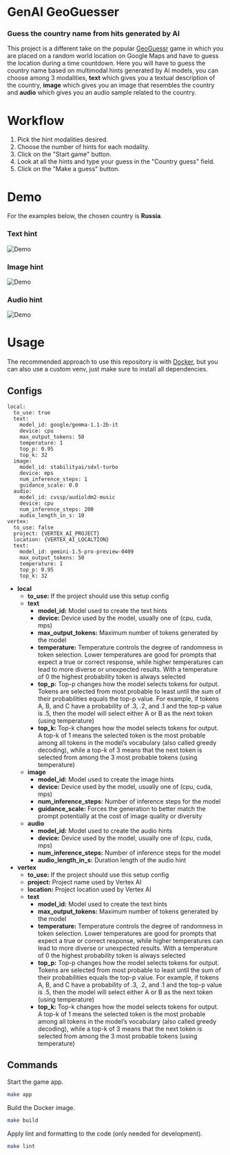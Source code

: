 # GenAI GeoGuesser

### Guess the country name from hits generated by AI

This project is a different take on the popular [GeoGuessr](https://www.geoguessr.com) game in which you are placed on a random world location on Google Maps and have to guess the location during a time countdown. Here you will have to guess the country name based on multimodal hints generated by AI models, you can choose among 3 modalities, **text** which gives you a textual description of the country, **image** which gives you an image that resembles the country and **audio** which gives you an audio sample related to the country.

# Workflow
1. Pick the hint modalities desired.
2. Choose the number of hints for each modality.
3. Click on the "Start game" button.
4. Look at all the hints and type your guess in the "Country guess" field.
5. Click on the "Make a guess" button.

# Demo

For the examples below, the chosen country is **Russia**.

### Text hint
![Demo](./assets/text_hint.png)

### Image hint
![Demo](./assets/image_hint.jpeg)

### Audio hint
![Demo](./assets/audio_hint.png)

# Usage
The recommended approach to use this repository is with [Docker](https://docs.docker.com/), but you can also use a custom venv, just make sure to install all dependencies.

## Configs
```
local:
  to_use: true
  text:
    model_id: google/gemma-1.1-2b-it
    device: cpu
    max_output_tokens: 50
    temperature: 1
    top_p: 0.95
    top_k: 32
  image:
    model_id: stabilityai/sdxl-turbo
    device: mps
    num_inference_steps: 1
    guidance_scale: 0.0
  audio:
    model_id: cvssp/audioldm2-music
    device: cpu
    num_inference_steps: 200
    audio_length_in_s: 10
vertex:
  to_use: false
  project: {VERTEX_AI_PROJECT}
  location: {VERTEX_AI_LOCALTION}
  text:
    model_id: gemini-1.5-pro-preview-0409
    max_output_tokens: 50
    temperature: 1
    top_p: 0.95
    top_k: 32
```

- **local**
  - **to_use:** If the project should use this setup config
  - **text**
    - **model_id:** Model used to create the text hints
    - **device:** Device used by the model, usually one of (cpu, cuda, mps)
    - **max_output_tokens:** Maximum number of tokens generated by the model
    - **temperature:** Temperature controls the degree of randomness in token selection. Lower temperatures are good for prompts that expect a true or correct response, while higher temperatures can lead to more diverse or unexpected results. With a temperature of 0 the highest probability token is always selected
    - **top_p:** Top-p changes how the model selects tokens for output. Tokens are selected from most probable to least until the sum of their probabilities equals the top-p value. For example, if tokens A, B, and C have a probability of .3, .2, and .1 and the top-p value is .5, then the model will select either A or B as the next token (using temperature)
    - **top_k:** Top-k changes how the model selects tokens for output. A top-k of 1 means the selected token is the most probable among all tokens in the model’s vocabulary (also called greedy decoding), while a top-k of 3 means that the next token is selected from among the 3 most probable tokens (using temperature)
  - **image**
    - **model_id:** Model used to create the image hints
    - **device:** Device used by the model, usually one of (cpu, cuda, mps)
    - **num_inference_steps:** Number of inference steps for the model
    - **guidance_scale:** Forces the generation to better match the prompt potentially at the cost of image quality or diversity
  - **audio**
    - **model_id:** Model used to create the audio hints
    - **device:** Device used by the model, usually one of (cpu, cuda, mps)
    - **num_inference_steps:** Number of inference steps for the model
    - **audio_length_in_s:** Duration length of the audio hint
- **vertex**
  - **to_use:** If the project should use this setup config
  - **project:** Project name used by Vertex AI
  - **location:** Project location used by Vertex AI
  - **text**
    - **model_id:** Model used to create the text hints
    - **max_output_tokens:** Maximum number of tokens generated by the model
    - **temperature:** Temperature controls the degree of randomness in token selection. Lower temperatures are good for prompts that expect a true or correct response, while higher temperatures can lead to more diverse or unexpected results. With a temperature of 0 the highest probability token is always selected
    - **top_p:** Top-p changes how the model selects tokens for output. Tokens are selected from most probable to least until the sum of their probabilities equals the top-p value. For example, if tokens A, B, and C have a probability of .3, .2, and .1 and the top-p value is .5, then the model will select either A or B as the next token (using temperature)
    - **top_k:** Top-k changes how the model selects tokens for output. A top-k of 1 means the selected token is the most probable among all tokens in the model’s vocabulary (also called greedy decoding), while a top-k of 3 means that the next token is selected from among the 3 most probable tokens (using temperature)

## Commands
Start the game app.
```bash
make app
```

Build the Docker image.
```bash
make build
```

Apply lint and formatting to the code (only needed for development).
```bash
make lint
```